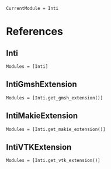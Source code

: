 ```@meta
CurrentModule = Inti
```

# References

## Inti

```@autodocs
Modules = [Inti]
```

## IntiGmshExtension

```@autodocs
Modules = [Inti.get_gmsh_extension()]
```

## IntiMakieExtension

```@autodocs
Modules = [Inti.get_makie_extension()]
```

## IntiVTKExtension

```@autodocs
Modules = [Inti.get_vtk_extension()]
```
